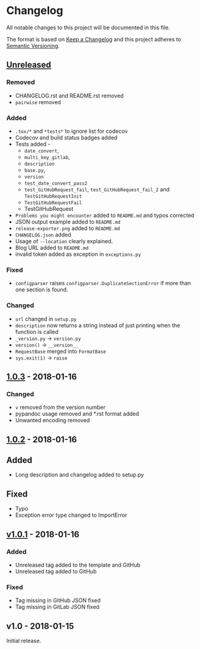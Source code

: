 # Changelog

All notable changes to this project will be documented in this file.

The format is based on [Keep a Changelog](http://keepachangelog.com/en/1.0.0/)
and this project adheres to [Semantic Versioning](http://semver.org/spec/v2.0.0.html).

## [Unreleased]

### Removed

- CHANGELOG.rst and README.rst removed
- `pairwise` removed

### Added

- `.tox/*` and `*tests*` to ignore list for codecov
- Codecov and build status badges added
- Tests added -
    - `date_convert`,
    - `multi_key_gitlab`,
    - `description`
    - `base.py`,
    - `version`
    - `test_date_convert_pass2`
    - `test_GitHubRequest_fail`, `test_GitHubRequest_fail_2` and `TestGitHubRequestInit`
    - `TestGitHubRequestFail`
    - TestGitHubRequest
- `Problems you might encounter` added to `README.md` and typos corrected
- JSON output example added to `README.md`
- `release-exporter.png` added to `README.md`
- `CHANGELOG.json` added
- Usage of `--location` clearly explained.
- Blog URL added to `README.md`
- invalid token added as exception in `exceptions.py`

### Fixed

- `configparser` raises `configparser.DuplicateSectionError` if more than one section is found.

### Changed

- `url` changed in `setup.py`
- `description` now returns a string instead of just printing when the function is called
- `_version.py` -> `version.py`
- `version()` -> `__version__`
- `RequestBase` merged into `FormatBase`
- `sys.exit(1)` -> `raise`
    
## [1.0.3] - 2018-01-16

### Changed
- `v` removed from the version number
- pypandoc usage removed and *.rst format added
- Unwanted encoding removed
    
## [1.0.2] - 2018-01-16

## Added
- Long description and changelog added to setup.py

## Fixed
- Typo
- Exception error type changed to ImportError
    
## [v1.0.1] - 2018-01-16

### Added
- Unreleased tag added to the template and GitHub
- Unreleased tag added to GitHub

### Fixed
- Tag missing in GitHub JSON fixed
- Tag missing in GitLab JSON fixed

## v1.0 - 2018-01-15

Initial release.

[Unreleased]: https://github.com/akshaybabloo/release-exporter/compare/1.0.3...HEAD
[1.0.3]: https://github.com/akshaybabloo/release-exporter/compare/1.0.2...1.0.3
[1.0.2]: https://github.com/akshaybabloo/release-exporter/compare/v1.0.1...1.0.2
[v1.0.1]: https://github.com/akshaybabloo/release-exporter/compare/v1.0...v1.0.1
